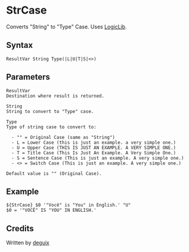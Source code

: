 # StrCase

Converts "String" to "Type" Case. Uses [LogicLib][1].

## Syntax

    ResultVar String Type(|L|U|T|S|<>)

## Parameters

    ResultVar
    Destination where result is returned.

    String
    String to convert to "Type" case.
    
    Type
    Type of string case to convert to:

      - "" = Original Case (same as "String")
      - L = Lower Case (this is just an example. a very simple one.)
      - U = Upper Case (THIS IS JUST AN EXAMPLE. A VERY SIMPLE ONE.)
      - T = Title Case (This Is Just An Example. A Very Simple One.)
      - S = Sentence Case (This is just an example. A very simple one.)
      - <> = Switch Case (This is just an example. A very simple one.)
      
    Default value is "" (Original Case).

## Example

    ${StrCase} $0 '"Você" is "You" in English.' "U"
    $0 = '"VOCÊ" IS "YOU" IN ENGLISH.'

## Credits

Written by [deguix][2]

[1]: ../LogicLib
[2]: http://nsis.sourceforge.net/User:Deguix
